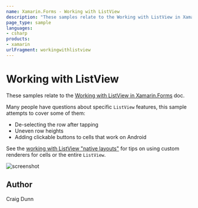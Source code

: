 ```yaml
---
name: Xamarin.Forms - Working with ListView
description: "These samples relate to the Working with ListView in Xamarin.Forms doc. Many people have questions about specific ListView features #ui"
page_type: sample
languages:
- csharp
products:
- xamarin
urlFragment: workingwithlistview
---
```

# Working with ListView

These samples relate to the [Working with ListView in Xamarin.Forms](https://docs.microsoft.com/xamarin/xamarin-forms/user-interface/listview/) doc.

Many people have questions about specific `ListView` features, this sample attempts to cover some of them:

* De-selecting the row after tapping
* Uneven row heights
* Adding clickable buttons to cells that work on Android

See the [working with ListView "native layouts"](https://github.com/xamarin/xamarin-forms-samples/tree/master/WorkingWithListviewNative) for tips on using custom renderers for cells or the entire `ListView`.

![screenshot](https://raw.githubusercontent.com/xamarin/xamarin-forms-samples/master/WorkingWithListview/Screenshots/all-sml.png "Colors")

## Author

Craig Dunn
